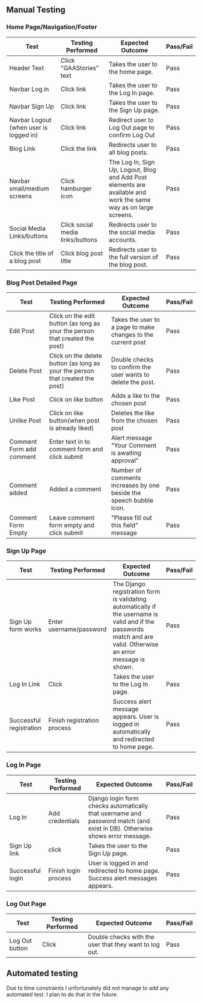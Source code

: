 ## Manual Testing

### Home Page/Navigation/Footer
| Test                                     | Testing Performed                           | Expected Outcome                                                                                                              | Pass/Fail |
|------------------------------------------|---------------------------------------------|-------------------------------------------------------------------------------------------------------------------------------|-----------|
| Header Text                              | Click "GAAStories" text                  | Takes the user to the home page.                                                                                              | Pass      |
| Navbar Log in                            | Click link                                  | Takes the user to the Log In page.                                                                                            | Pass      |
| Navbar Sign Up                           | Click link                                  | Takes the user to the Sign Up page.                                                                                           | Pass      |
| Navbar Logout (when user is logged in)   | Click link                                  | Redirect user to Log Out page to confirm Log Out                                                                              | Pass      |
| Blog Link                    | Click the link                               | Redirects user to all blog posts.                                                                                          | Pass      |
| Navbar small/medium screens              | Click hamburger icon                        | The Log In, Sign Up, Logout, Blog and Add Post elements are available and work the same way as on large screens. | Pass      |
| Social Media Links/buttons               | Click social media links/buttons            | Redirects user to the social media accounts.                                                                                       | Pass      |
| Click the title of a blog post               | Click blog post title            | Redirects user to the full version of the blog post.                                                                                       | Pass      |
### Blog Post Detailed Page
| Test                     | Testing Performed                                         | Expected Outcome                                  | Pass/Fail |
|--------------------------|-----------------------------------------------------------|---------------------------------------------------|-----------|
| Edit Post                | Click on the edit button (as long as your the person that created the post)                                      | Takes the user to a page to make changes to the current post                    | Pass      |
| Delete Post                | Click on the delete button (as long as your the person that created the post)                                       | Double checks to confirm the user wants to delete the post.                    | Pass      |
| Like Post                | Click on like button                                      | Adds a like to the chosen post                    | Pass      |
| Unlike Post              | Click on like button(when post is already liked)        | Deletes the like from the chosen post             | Pass      |
| Comment Form add comment | Enter text in to comment form and click submit            | Alert message "Your Comment is awaiting approval" | Pass      |
| Comment added | Added a comment            | Number of comments increases by one beside the speech bubble icon. | Pass      |
| Comment Form Empty       | Leave comment form empty and click submit                 | "Please fill out this field" message                | Pass      |
### Sign Up Page
| Test                    | Testing Performed           | Expected Outcome                                                                                                                                                 | Pass/Fail |
|-------------------------|-----------------------------|------------------------------------------------------------------------------------------------------------------------------------------------------------------|-----------|
| Sign Up form works      | Enter username/password     | The Django registration form is validating automatically if the username is valid and if the passwords match and are valid. Otherwise an error message is shown. | Pass      |
| Log In Link             | Click                       | Takes the user to the Log In page.                                                                                                                               | Pass      |
| Successful registration | Finish registration process | Success alert message appears. User is logged in automatically and redirected to home page.                                                                      | Pass      |
### Log In Page
| Test             | Testing Performed    | Expected Outcome                                                                                                          | Pass/Fail |
|------------------|----------------------|---------------------------------------------------------------------------------------------------------------------------|-----------|
| Log In           | Add credentials      | Django login form checks automatically that username and password match (and exist in DB). Otherwise shows error message. | Pass      |
| Sign Up link     | click                | Takes the user to the Sign Up page.                                                                                       | Pass      |
| Successful login | Finish login process | User is logged in and redirected to home page. Success alert messages appears.                                            | Pass      |
### Log Out Page
| Test           | Testing Performed | Expected Outcome                                                      | Pass/Fail |
|----------------|-------------------|-----------------------------------------------------------------------|-----------|
| Log Out button | Click             | Double checks with the user that they want to log out. | Pass      |

## Automated testing
Due to time constraints I unfortunately did not manage to add any automated test. I plan to do that in the future.
